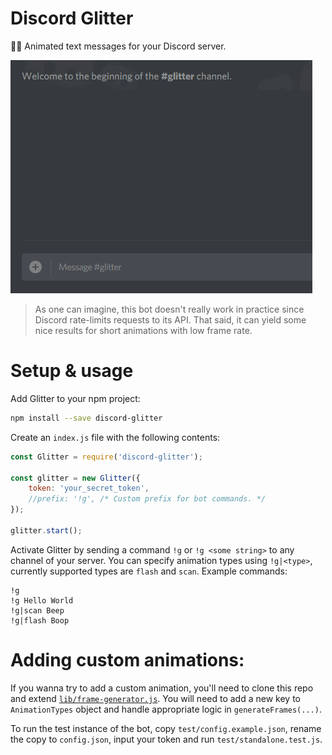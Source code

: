 # Discord Glitter
🌠🎇 Animated text messages for your Discord server.

![Discord Glitter - animated text messages for Discord](./discord-glitter.gif)

> As one can imagine, this bot doesn't really work in practice since Discord rate-limits requests to its API. That said,
it can yield some nice results for short animations with low frame rate.

# Setup & usage

Add Glitter to your npm project:

```bash
npm install --save discord-glitter
```

Create an `index.js` file with the following contents:

```javascript
const Glitter = require('discord-glitter');

const glitter = new Glitter({
    token: 'your_secret_token',
    //prefix: '!g', /* Custom prefix for bot commands. */
});

glitter.start();
```

Activate Glitter by sending a command `!g` or `!g <some string>` to any channel of your server. You can specify
animation types using `!g|<type>`, currently supported types are `flash` and `scan`. Example commands:

```
!g
!g Hello World
!g|scan Beep
!g|flash Boop
```

# Adding custom animations:

If you wanna try to add a custom animation, you'll need to clone this repo and  extend
[`lib/frame-generator.js`](./lib/frame-generator.js). You will need to add a new key to `AnimationTypes` object and
handle appropriate logic in `generateFrames(...)`. 

To run the test instance of the bot, copy `test/config.example.json`, rename the copy to `config.json`, input your token
and run `test/standalone.test.js`.
